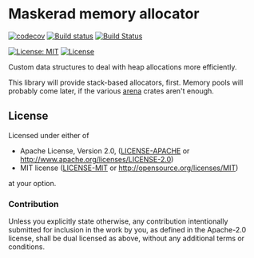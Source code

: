# Maskerad memory allocator

[![codecov](https://codecov.io/gh/Maskerad-rs/Maskerad_memory_allocator/branch/master/graph/badge.svg)](https://codecov.io/gh/Maskerad-rs/Maskerad_memory_allocator)
[![Build status](https://ci.appveyor.com/api/projects/status/cda7vb6lc6uqjn3t/branch/master?svg=true)](https://ci.appveyor.com/project/Malkaviel/maskerad-memory-allocator/branch/master)
[![Build Status](https://travis-ci.org/Maskerad-rs/Maskerad_memory_allocator.svg?branch=master)](https://travis-ci.org/Maskerad-rs/Maskerad_memory_allocator)

[![License: MIT](https://img.shields.io/badge/License-MIT-yellow.svg)](https://opensource.org/licenses/MIT) [![License](https://img.shields.io/badge/License-Apache%202.0-blue.svg)](https://opensource.org/licenses/Apache-2.0)

Custom data structures to deal with heap allocations more efficiently.

This library will provide stack-based allocators, first. Memory pools will probably come later,
if the various [arena](https://doc.rust-lang.org/1.1.0/arena/struct.Arena.html) crates aren't enough.

## License

Licensed under either of

 * Apache License, Version 2.0, ([LICENSE-APACHE](LICENSE-APACHE) or http://www.apache.org/licenses/LICENSE-2.0)
 * MIT license ([LICENSE-MIT](LICENSE-MIT) or http://opensource.org/licenses/MIT)

at your option.

### Contribution

Unless you explicitly state otherwise, any contribution intentionally submitted
for inclusion in the work by you, as defined in the Apache-2.0 license, shall be dual licensed as above, without any
additional terms or conditions.